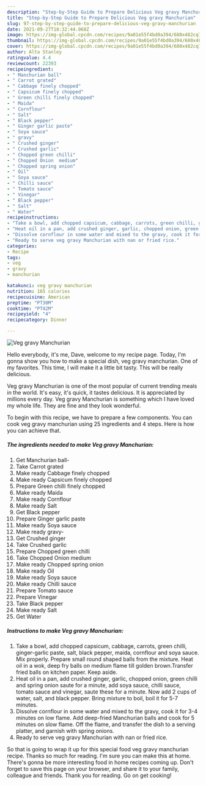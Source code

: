 ```yaml
---
description: "Step-by-Step Guide to Prepare Delicious Veg gravy Manchurian"
title: "Step-by-Step Guide to Prepare Delicious Veg gravy Manchurian"
slug: 97-step-by-step-guide-to-prepare-delicious-veg-gravy-manchurian
date: 2021-09-27T18:32:44.068Z
image: https://img-global.cpcdn.com/recipes/9a01e55f4bd0a394/680x482cq70/veg-gravy-manchurian-recipe-main-photo.jpg
thumbnail: https://img-global.cpcdn.com/recipes/9a01e55f4bd0a394/680x482cq70/veg-gravy-manchurian-recipe-main-photo.jpg
cover: https://img-global.cpcdn.com/recipes/9a01e55f4bd0a394/680x482cq70/veg-gravy-manchurian-recipe-main-photo.jpg
author: Alta Stanley
ratingvalue: 4.4
reviewcount: 22393
recipeingredient:
- " Manchurian ball"
- " Carrot grated"
- " Cabbage finely chopped"
- " Capsicum finely chopped"
- " Green chilli finely chopped"
- " Maida"
- " Cornflour"
- " Salt"
- " Black pepper"
- " Ginger garlic paste"
- " Soya sauce"
- " gravy"
- " Crushed ginger"
- " Crushed garlic"
- " Chopped green chilli"
- " Chopped Onion  medium"
- " Chopped spring onion"
- " Oil"
- " Soya sauce"
- " Chilli sauce"
- " Tomato sauce"
- " Vinegar"
- " Black pepper"
- " Salt"
- " Water"
recipeinstructions:
- "Take a bowl, add chopped capsicum, cabbage, carrots, green chilli, ginger-garlic paste, salt, black pepper, maida, cornflour and soya sauce. Mix properly. Prepare small round shaped balls from the mixture. Heat oil in a wok, deep fry balls on medium flame till golden brown.Transfer fried balls on kitchen paper. Keep aside."
- "Heat oil in a pan, add crushed ginger, garlic, chopped onion, green chilli and spring onion saute for a minute, add soya sauce, chilli sauce, tomato sauce and vinegar, saute these for a minute. Now add 2 cups of water, salt, and black pepper. Bring mixture to boil, boil it for 5-7 minutes."
- "Dissolve cornflour in some water and mixed to the gravy, cook it for 3-4 minutes on low flame. Add deep-fried Manchurian balls and cook for 5 minutes on slow flame. Off the flame, and transfer the dish to a serving platter, and garnish with spring onions."
- "Ready to serve veg gravy Manchurian with nan or fried rice."
categories:
- Recipe
tags:
- veg
- gravy
- manchurian

katakunci: veg gravy manchurian 
nutrition: 165 calories
recipecuisine: American
preptime: "PT30M"
cooktime: "PT42M"
recipeyield: "4"
recipecategory: Dinner

---
```



![Veg gravy Manchurian](https://img-global.cpcdn.com/recipes/9a01e55f4bd0a394/680x482cq70/veg-gravy-manchurian-recipe-main-photo.jpg)

Hello everybody, it's me, Dave, welcome to my recipe page. Today, I'm gonna show you how to make a special dish, veg gravy manchurian. One of my favorites. This time, I will make it a little bit tasty. This will be really delicious.



Veg gravy Manchurian is one of the most popular of current trending meals in the world. It's easy, it's quick, it tastes delicious. It is appreciated by millions every day. Veg gravy Manchurian is something which I have loved my whole life. They are fine and they look wonderful.


To begin with this recipe, we have to prepare a few components. You can cook veg gravy manchurian using 25 ingredients and 4 steps. Here is how you can achieve that.

<!--inarticleads1-->

##### The ingredients needed to make Veg gravy Manchurian:

1. Get  Manchurian ball-
1. Take  Carrot grated
1. Make ready  Cabbage finely chopped
1. Make ready  Capsicum finely chopped
1. Prepare  Green chilli finely chopped
1. Make ready  Maida
1. Make ready  Cornflour
1. Make ready  Salt
1. Get  Black pepper
1. Prepare  Ginger garlic paste
1. Make ready  Soya sauce
1. Make ready  gravy-
1. Get  Crushed ginger
1. Take  Crushed garlic
1. Prepare  Chopped green chilli
1. Take  Chopped Onion  medium
1. Make ready  Chopped spring onion
1. Make ready  Oil
1. Make ready  Soya sauce
1. Make ready  Chilli sauce
1. Prepare  Tomato sauce
1. Prepare  Vinegar
1. Take  Black pepper
1. Make ready  Salt
1. Get  Water




<!--inarticleads2-->

##### Instructions to make Veg gravy Manchurian:

1. Take a bowl, add chopped capsicum, cabbage, carrots, green chilli, ginger-garlic paste, salt, black pepper, maida, cornflour and soya sauce. Mix properly. Prepare small round shaped balls from the mixture. Heat oil in a wok, deep fry balls on medium flame till golden brown.Transfer fried balls on kitchen paper. Keep aside.
1. Heat oil in a pan, add crushed ginger, garlic, chopped onion, green chilli and spring onion saute for a minute, add soya sauce, chilli sauce, tomato sauce and vinegar, saute these for a minute. Now add 2 cups of water, salt, and black pepper. Bring mixture to boil, boil it for 5-7 minutes.
1. Dissolve cornflour in some water and mixed to the gravy, cook it for 3-4 minutes on low flame. Add deep-fried Manchurian balls and cook for 5 minutes on slow flame. Off the flame, and transfer the dish to a serving platter, and garnish with spring onions.
1. Ready to serve veg gravy Manchurian with nan or fried rice.




So that is going to wrap it up for this special food veg gravy manchurian recipe. Thanks so much for reading. I'm sure you can make this at home. There's gonna be more interesting food in home recipes coming up. Don't forget to save this page on your browser, and share it to your family, colleague and friends. Thank you for reading. Go on get cooking!
